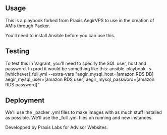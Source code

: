 Usage
-----

This is a playbook forked from Praxis AegirVPS to use in the creation of AMIs through Packer.

You'll need to install Ansible before you can use this.

Testing
-------

To test this in Vagrant, you'll need to specify the SQL user, host and password. In prod it would be something like this:
ansible-playbook -s [whichever]_full.yml --extra-vars "aegir_mysql_host=[amazon RDS DB] aegir_mysql_user=[amazon RDS user] aegir_mysql_password=[amazon RDS password]"

Deployment
----------

We'll use the  _packer .yml files to make images with as much stuff installed as possible. We'll use the _full .yml files on running and new instances.



Developped by Praxis Labs for Advisor Websites.
